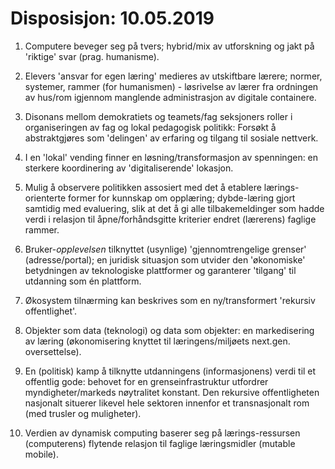 
# Disposisjon: 10.05.2019

1. Computere beveger seg på tvers; hybrid/mix av utforskning og jakt på 'riktige' svar (prag. humanisme).
2. Elevers 'ansvar for egen læring' medieres av utskiftbare lærere; normer, systemer, rammer (for humanismen) - løsrivelse av lærer fra ordningen av hus/rom igjennom manglende administrasjon av digitale containere.
3. Disonans mellom demokratiets og teamets/fag seksjoners roller i organiseringen av fag og lokal pedagogisk politikk: Forsøkt å abstraktgjøres som 'delingen' av erfaring og tilgang til sosiale nettverk.
4. I en 'lokal' vending finner en løsning/transformasjon av spenningen: en sterkere koordinering av 'digitaliserende' lokasjon.
5. Mulig å observere politikken assosiert med det å etablere lærings-orienterte former for kunnskap om opplæring; dybde-læring gjort samtidig med evaluering, slik at det å gi alle tilbakemeldinger som hadde verdi i relasjon til åpne/forhåndsgitte kriterier endret (lærerens) faglige rammer.

1. Bruker-*opplevelsen* tilknyttet (usynlige) 'gjennomtrengelige grenser' (adresse/portal); en juridisk situasjon som utvider den 'økonomiske' betydningen av teknologiske plattformer og garanterer 'tilgang' til utdanning som én plattform.
2. Økosystem tilnærming kan beskrives som en ny/transformert 'rekursiv offentlighet'.
3. Objekter som data (teknologi) og data som objekter: en markedisering av læring (økonomisering knyttet til læringens/miljøets next.gen. oversettelse).
4. En (politisk) kamp å tilknytte utdanningens (informasjonens) verdi til et offentlig gode: behovet for en grenseinfrastruktur utfordrer myndigheter/markeds nøytralitet konstant. Den rekursive offentligheten nasjonalt situerer likevel hele sektoren innenfor et transnasjonalt rom (med trusler og muligheter).
5. Verdien av dynamisk computing baserer seg på lærings-ressursen (computerens) flytende relasjon til faglige læringsmidler (mutable mobile).
